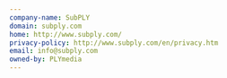 ```yaml
---
company-name: SubPLY
domain: subply.com
home: http://www.subply.com/
privacy-policy: http://www.subply.com/en/privacy.htm
email: info@subply.com
owned-by: PLYmedia
---
```





